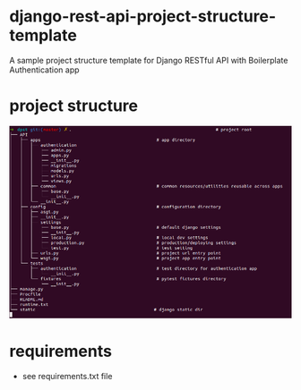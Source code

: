 # django-rest-api-project-structure-template

A sample project structure template for Django RESTful API with  Boilerplate Authentication app

# project structure 

![Project Structre](./structure.png)

# requirements
 - see requirements.txt file
 